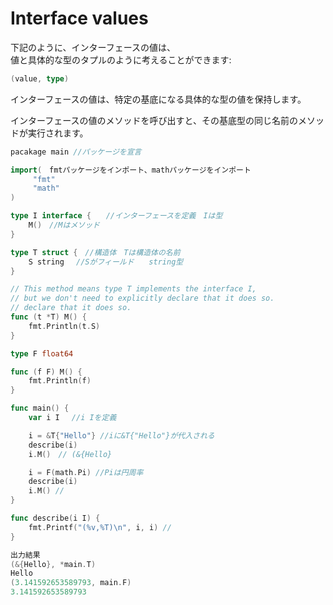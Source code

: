 # Interface values

下記のように、インターフェースの値は、<br>
値と具体的な型のタプルのように考えることができます:<br>

```go
(value, type)
```
インターフェースの値は、特定の基底になる具体的な型の値を保持します。<br>

インターフェースの値のメソッドを呼び出すと、その基底型の同じ名前のメソッドが実行されます。<br>

```go
pacakage main //パッケージを宣言

import(　fmtパッケージをインポート、mathパッケージをインポート
     "fmt"
     "math"
)

type I interface {　　//インターフェースを定義　Iは型
    M()　//Mはメソッド
}

type T struct {　//構造体　Tは構造体の名前
    S string　 //Sがフィールド　　string型
}　

// This method means type T implements the interface I,
// but we don't need to explicitly declare that it does so.
// declare that it does so.
func (t *T) M() {　
    fmt.Println(t.S)
}

type F float64  

func (f F) M() {
    fmt.Println(f)
}

func main() {
	var i I　 //i Iを定義

	i = &T{"Hello"} //iに&T{"Hello"}が代入される
	describe(i) 
	i.M()　// (&{Hello}

	i = F(math.Pi) //Piは円周率
	describe(i)
	i.M() // 
}

func describe(i I) {
	fmt.Printf("(%v,%T)\n", i, i) //
}

出力結果
(&{Hello}, *main.T)
Hello
(3.141592653589793, main.F)
3.141592653589793

```
